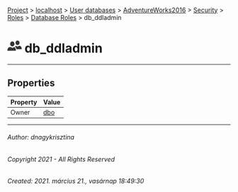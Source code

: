#### 

[Project](../../../../../../index.md) > [localhost](../../../../../index.md) > [User databases](../../../../index.md) > [AdventureWorks2016](../../../index.md) > [Security](../../index.md) > [Roles](../index.md) > [Database Roles](Database_Roles.md) > db_ddladmin

# ![Database Roles](../../../../../../Images/Role_Database32.png) db_ddladmin

---

## <a name="#properties"></a>Properties

| Property | Value |
|---|---|
| Owner | [dbo](../../Users/dbo.md) |


---

###### Author:  dnagykrisztina

###### Copyright 2021 - All Rights Reserved

###### Created: 2021. március 21., vasárnap 18:49:30

